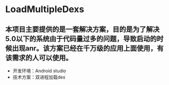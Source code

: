 # LoadMultipleDexs
## 本项目主要提供的是一套解决方案，目的是为了解决5.0以下的系统由于代码量过多的问题，导致启动的时候出现anr。该方案已经在千万级的应用上面使用，有该需求的人可以使用。
* 开发环境：Android studio
* 技术方案：双进程加载dex
